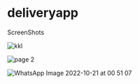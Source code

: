 # deliveryapp

ScreenShots 

![kkl](https://user-images.githubusercontent.com/116195220/197081032-e1d530f5-7962-4c8b-ae57-1fab627a2d89.jpg) 

![page 2](https://user-images.githubusercontent.com/116195220/197081029-8694499b-7933-4d65-833c-849a3f3d89b8.jpg)

![WhatsApp Image 2022-10-21 at 00 51 07](https://user-images.githubusercontent.com/116195220/197081228-1b42a921-11d8-4955-b2a8-86cf36f439cc.jpg)
